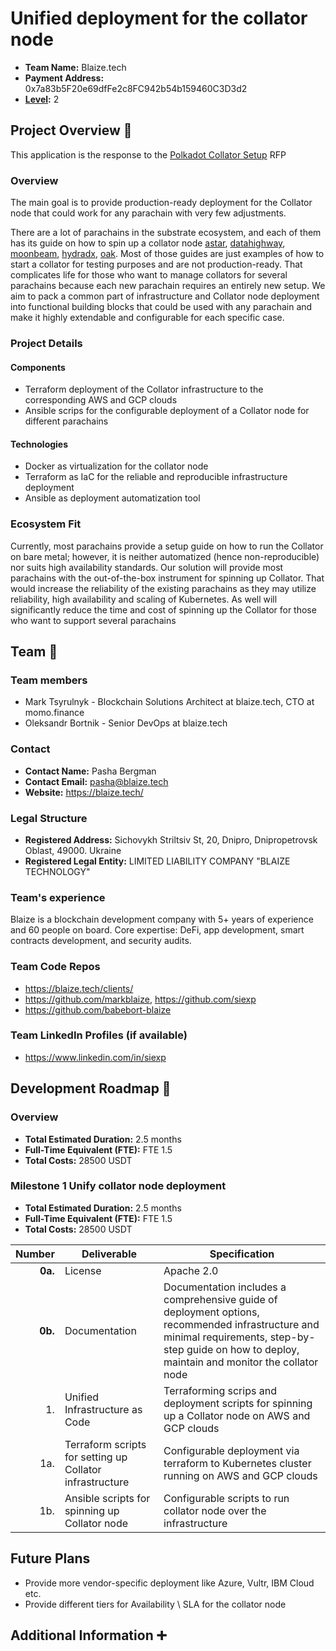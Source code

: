 # Unified deployment for the collator node

- **Team Name:** Blaize.tech
- **Payment Address:** 0x7a83b5F20e69dfFe2c8FC942b54b159460C3D3d2
- **[Level](https://github.com/w3f/Grants-Program/tree/master#level_slider-levels):** 2

## Project Overview :page_facing_up:

This application is the response to the [Polkadot Collator Setup](https://github.com/w3f/Grants-Program/blob/master/rfps/open/polkadot-collator-setup.md) RFP

### Overview

The main goal is to provide production-ready deployment for the Collator node that could work for any parachain with very few adjustments. 

There are a lot of parachains in the substrate ecosystem, and each of them has its guide on how to spin up a collator node [astar](https://docs.astar.network/docs/nodes/collator/secure_setup_guide/), [datahighway](https://dev.datahighway.com/docs/tutorials/tutorials-nodes-collators-setup), [moonbeam](https://docs.moonbeam.network/node-operators/networks/run-a-node/docker/#collator), [hydradx](https://docs.hydradx.io/collator_setup/), [oak](https://docs.oak.tech/docs/setup-collator-node/). Most of those guides are just examples of how to start a collator for testing purposes and are not production-ready. That complicates life for those who want to manage collators for several parachains because each new parachain requires an entirely new setup. We aim to pack a common part of infrastructure and Collator node deployment into functional building blocks that could be used with any parachain and make it highly extendable and configurable for each specific case. 

### Project Details

#### Components

* Terraform deployment of the Collator infrastructure to the corresponding AWS and GCP clouds
* Ansible scrips for the configurable deployment of a Collator node for different parachains

#### Technologies
* Docker as virtualization for the collator node
* Terraform as IaC for the reliable and reproducible infrastructure deployment
* Ansible as deployment automatization tool

### Ecosystem Fit

Currently, most parachains provide a setup guide on how to run the Collator on bare metal; however, it is neither automatized (hence non-reproducible) nor suits high availability standards. Our solution will provide most parachains with the out-of-the-box instrument for spinning up Collator. That would increase the reliability of the existing parachains as they may utilize reliability, high availability and scaling of Kubernetes. As well will significantly reduce the time and cost of spinning up the Collator for those who want to support several parachains 

## Team :busts_in_silhouette:

### Team members

- Mark Tsyrulnyk - Blockchain Solutions Architect at blaize.tech, CTO at momo.finance
- Oleksandr Bortnik - Senior DevOps at blaize.tech

### Contact

- **Contact Name:** Pasha Bergman
- **Contact Email:** pasha@blaize.tech
- **Website:** https://blaize.tech/

### Legal Structure

- **Registered Address:** Sichovykh Striltsiv St, 20, Dnipro, Dnipropetrovsk Oblast, 49000. Ukraine
- **Registered Legal Entity:** LIMITED LIABILITY COMPANY "BLAIZE TECHNOLOGY"

### Team's experience

Blaize is a blockchain development company with 5+ years of experience and 60 people on board. Core expertise: DeFi, app development, smart contracts development, and security audits.

### Team Code Repos

- https://blaize.tech/clients/
- https://github.com/markblaize, https://github.com/siexp
- https://github.com/babebort-blaize

### Team LinkedIn Profiles (if available)

- https://www.linkedin.com/in/siexp

## Development Roadmap :nut_and_bolt:

### Overview

- **Total Estimated Duration:** 2.5 months
- **Full-Time Equivalent (FTE):**  FTE 1.5
- **Total Costs:** 28500 USDT

### Milestone 1 Unify collator node deployment

- **Total Estimated Duration:** 2.5 months
- **Full-Time Equivalent (FTE):**  FTE 1.5
- **Total Costs:** 28500 USDT

| Number | Deliverable | Specification |
| -----: | ----------- | ------------- |
| **0a.** | License | Apache 2.0 |
| **0b.** | Documentation | Documentation includes a comprehensive guide of deployment options, recommended infrastructure and minimal requirements, step-by-step guide on how to deploy, maintain and monitor the collator node |
| 1. | Unified Infrastructure as Code | Terraforming scrips and deployment scripts for spinning up a Collator node on AWS and GCP clouds |
| 1a. | Terraform scripts for setting up Collator infrastructure | Configurable deployment via terraform to Kubernetes cluster running on AWS and GCP clouds |
| 1b. | Ansible scripts for spinning up Collator node | Configurable scripts to run collator node over the infrastructure |

## Future Plans

* Provide more vendor-specific deployment like Azure, Vultr, IBM Cloud etc. 
* Provide different tiers for Availability \ SLA for the collator node

## Additional Information :heavy_plus_sign:
